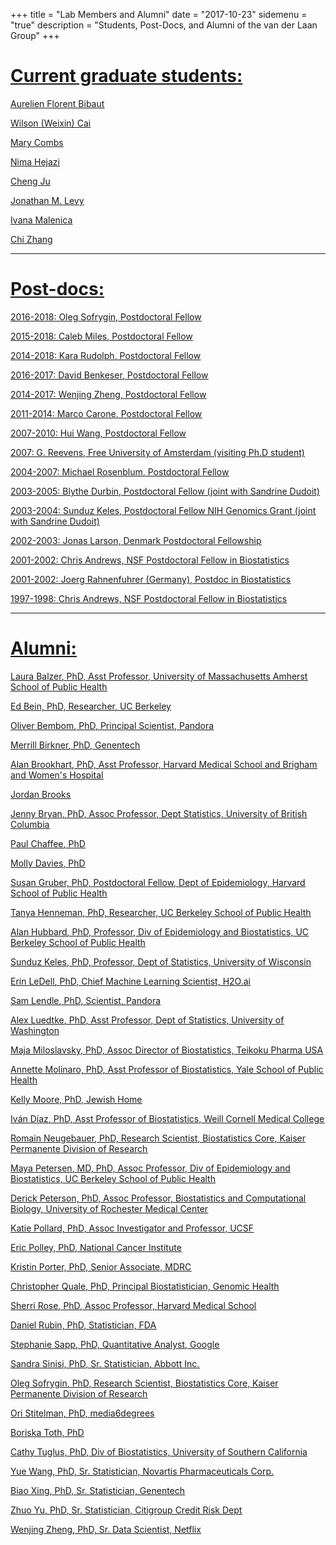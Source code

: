 +++
title = "Lab Members and Alumni"
date = "2017-10-23"
sidemenu = "true"
description = "Students, Post-Docs, and Alumni of the van der Laan Group"
+++

# <u>Current graduate students:<u/>

Aurelien Florent Bibaut

[Wilson (Weixin) Cai](https://www.stat.berkeley.edu/~wcai/)

Mary Combs

[Nima Hejazi](https://nimahejazi.org)

[Cheng Ju](http://www.stat.berkeley.edu/~cju/)

Jonathan M. Levy

Ivana Malenica

Chi Zhang

---

# <u>Post-docs:<u/>

2016-2018: Oleg Sofrygin, Postdoctoral Fellow

2015-2018: [Caleb Miles](https://calebhmiles.github.io/), Postdoctoral Fellow

2014-2018: [Kara Rudolph](http://www.biostat.jhsph.edu/~krudolph/), Postdoctoral
Fellow

2016-2017: [David Benkeser](http://www.benkeserstatistics.com/), Postdoctoral
Fellow

2014-2017: Wenjing Zheng, Postdoctoral Fellow

2011-2014: [Marco Carone](http://www.marcocarone.com/), Postdoctoral Fellow

2007-2010: Hui Wang, Postdoctoral Fellow

2007: G. Reevens, Free University of Amsterdam (visiting Ph.D student)

2004-2007: [Michael Rosenblum](https://mrosenblumbiostat.wordpress.com/),
Postdoctoral Fellow

2003-2005: Blythe Durbin, Postdoctoral Fellow (joint with Sandrine Dudoit)

2003-2004: Sunduz Keles, Postdoctoral Fellow NIH Genomics Grant (joint with
Sandrine Dudoit)

2002-2003: Jonas Larson, Denmark Postdoctoral Fellowship

2001-2002: Chris Andrews, NSF Postdoctoral Fellow in Biostatistics

2001-2002: Joerg Rahnenfuhrer (Germany), Postdoc in Biostatistics

1997-1998: Chris Andrews, NSF Postdoctoral Fellow in Biostatistics

---

# <u>Alumni:<u/>

[Laura Balzer](https://www.umass.edu/sphhs/person/faculty/laura-b-balzer), PhD, 
Asst Professor, University of Massachusetts Amherst School of Public Health

Ed Bein, PhD, Researcher, UC Berkeley

[Oliver Bembom](https://www.linkedin.com/in/oliver-bembom-aa90533/), PhD,
Principal Scientist, Pandora

[Merrill Birkner](http://www.linkedin.com/pub/merrill-birkner/3/64/7b0), PhD,
Genentech

Alan Brookhart, PhD, Asst Professor, Harvard Medical School and Brigham and
Women's Hospital

Jordan Brooks

[Jenny Bryan](https://www.stat.ubc.ca/~jenny/), PhD, Assoc Professor, Dept
Statistics, University of British Columbia

[Paul Chaffee](https://www.linkedin.com/in/paulchaffee/), PhD

Molly Davies, PhD

Susan Gruber, PhD, Postdoctoral Fellow, Dept of Epidemiology, Harvard School of
Public Health

Tanya Henneman, PhD, Researcher, UC Berkeley School of Public Health

[Alan Hubbard](http://sph.berkeley.edu/alan-hubbard), PhD, Professor, Div of
Epidemiology and Biostatistics, UC Berkeley School of Public Health

[Sunduz Keles](http://www.sunduzkeles.org/), PhD, Professor, Dept of Statistics,
University of Wisconsin

[Erin LeDell](https://www.linkedin.com/in/erin-ledell), PhD, Chief Machine
Learning Scientist, H2O.ai

[Sam Lendle](https://www.linkedin.com/in/samlendle/), PhD, Scientist, Pandora

[Alex Luedtke](http://www.alexluedtke.com/), PhD, Asst Professor, Dept of
Statistics, University of Washington

Maja Miloslavsky, PhD, Assoc Director of Biostatistics, Teikoku Pharma USA

Annette Molinaro, PhD, Asst Professor of Biostatistics, Yale School of
Public Health

Kelly Moore, PhD, Jewish Home

[Iván Díaz](http://vivo.med.cornell.edu/display/cwid-ild2005), PhD, Asst
Professor of Biostatistics, Weill Cornell Medical College

[Romain Neugebauer](https://divisionofresearch.kaiserpermanente.org/researchers/neugebauer-romain),
PhD, Research Scientist, Biostatistics Core, Kaiser Permanente Division of Research

[Maya Petersen](http://sph.berkeley.edu/maya-petersen), MD, PhD, Assoc Professor,
Div of Epidemiology and Biostatistics, UC Berkeley School of Public Health

Derick Peterson, PhD, Assoc Professor, Biostatistics and Computational Biology,
University of Rochester Medical Center

Katie Pollard, PhD, Assoc Investigator and Professor, UCSF

Eric Polley, PhD, National Cancer Institute

Kristin Porter, PhD, Senior Associate, MDRC

Christopher Quale, PhD, Principal Biostatistician, Genomic Health

[Sherri Rose](http://drsherrirose.com/), PhD, Assoc Professor, Harvard Medical
School

Daniel Rubin, PhD, Statistician, FDA

[Stephanie Sapp](http://www.stephaniesapp.com/), PhD, Quantitative Analyst,
Google

Sandra Sinisi, PhD, Sr. Statistician, Abbott Inc.

[Oleg Sofrygin](https://divisionofresearch.kaiserpermanente.org/researchers/sofrygin-oleg),
PhD, Research Scientist, Biostatistics Core, Kaiser Permanente Division of Research

Ori Stitelman, PhD, media6degrees

Boriska Toth, PhD

Cathy Tuglus, PhD, Div of Biostatistics, University of Southern California

Yue Wang, PhD, Sr. Statistician, Novartis Pharmaceuticals Corp.

Biao Xing, PhD, Sr. Statistician, Genentech

Zhuo Yu, PhD, Sr. Statistician, Citigroup Credit Risk Dept

[Wenjing Zheng](https://www.linkedin.com/in/wenjing-zheng-3b779452/), PhD,
Sr. Data Scientist, Netflix

